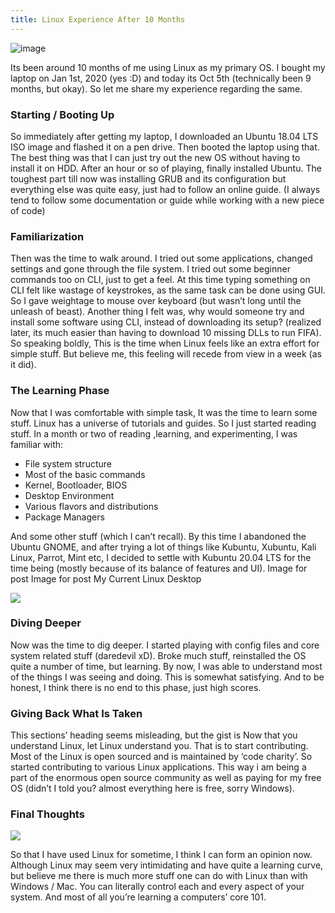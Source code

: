 ```yaml
---
title: Linux Experience After 10 Months
---
```


![image](https://cdn.hashnode.com/res/hashnode/image/upload/v1633831682068/Ul3fMJoUY.jpeg)

Its been around 10 months of me using Linux as my primary OS. I bought my laptop on Jan 1st, 2020 (yes :D) and today its Oct 5th (technically been 9 months, but okay). So let me share my experience regarding the same.

### Starting / Booting Up

So immediately after getting my laptop, I downloaded an Ubuntu 18.04 LTS ISO image and flashed it on a pen drive. Then booted the laptop using that. The best thing was that I can just try out the new OS without having to install it on HDD. After an hour or so of playing, finally installed Ubuntu. The toughest part till now was installing GRUB and its configuration but everything else was quite easy, just had to follow an online guide. (I always tend to follow some documentation or guide while working with a new piece of code)

### Familiarization

Then was the time to walk around. I tried out some applications, changed settings and gone through the file system. I tried out some beginner commands too on CLI, just to get a feel. At this time typing something on CLI felt like wastage of keystrokes, as the same task can be done using GUI. So I gave weightage to mouse over keyboard (but wasn’t long until the unleash of beast). Another thing I felt was, why would someone try and install some software using CLI, instead of downloading its setup? (realized later, its much easier than having to download 10 missing DLLs to run FIFA). So speaking boldly, This is the time when Linux feels like an extra effort for simple stuff. But believe me, this feeling will recede from view in a week (as it did).

### The Learning Phase

Now that I was comfortable with simple task, It was the time to learn some stuff. Linux has a universe of tutorials and guides. So I just started reading stuff. In a month or two of reading ,learning, and experimenting, I was familiar with:

- File system structure
- Most of the basic commands
- Kernel, Bootloader, BIOS
- Desktop Environment
- Various flavors and distributions
- Package Managers

And some other stuff (which I can’t recall). By this time I abandoned the Ubuntu GNOME, and after trying a lot of things like Kubuntu, Xubuntu, Kali Linux, Parrot, Mint etc, I decided to settle with Kubuntu 20.04 LTS for the time being (mostly because of its balance of features and UI).
Image for post
Image for post
My Current Linux Desktop

![](https://cdn.hashnode.com/res/hashnode/image/upload/v1633831684141/jPNMqwMkS.jpeg)

### Diving Deeper

Now was the time to dig deeper. I started playing with config files and core system related stuff (daredevil xD). Broke much stuff, reinstalled the OS quite a number of time, but learning. By now, I was able to understand most of the things I was seeing and doing. This is somewhat satisfying. And to be honest, I think there is no end to this phase, just high scores.

### Giving Back What Is Taken

This sections’ heading seems misleading, but the gist is Now that you understand Linux, let Linux understand you. That is to start contributing. Most of the Linux is open sourced and is maintained by ‘code charity’. So started contributing to various Linux applications. This way i am being a part of the enormous open source community as well as paying for my free OS (didn’t I told you? almost everything here is free, sorry Windows).

### Final Thoughts

![](https://cdn.hashnode.com/res/hashnode/image/upload/v1633831685996/QRo9ZYQtb.png)

So that I have used Linux for sometime, I think I can form an opinion now. Although Linux may seem very intimidating and have quite a learning curve, but believe me there is much more stuff one can do with Linux than with Windows / Mac. You can literally control each and every aspect of your system. And most of all you’re learning a computers’ core 101.
